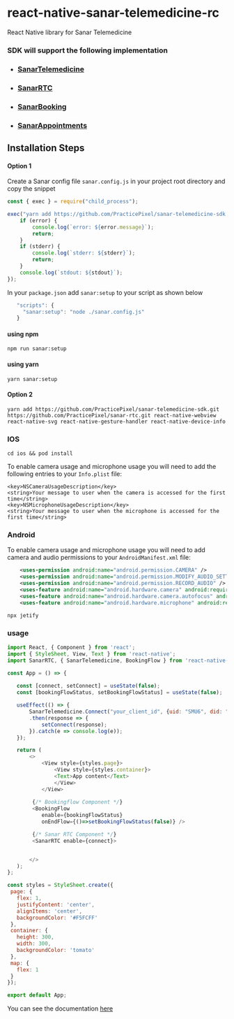 # react-native-sanar-telemedicine-rc

React Native library for Sanar Telemedicine

### SDK will support the following implementation

- ### [SanarTelemedicine](https://github.com/PracticePixel/sanar-telemedicine-sdk/tree/master/doc#sanartelemedicine-)
- ### [SanarRTC](https://github.com/PracticePixel/sanar-telemedicine-sdk/tree/master/doc#sanarrtc)
- ### [SanarBooking](https://github.com/PracticePixel/sanar-telemedicine-sdk/tree/master/doc#sanarbooking)
- ### [SanarAppointments](https://github.com/PracticePixel/sanar-telemedicine-sdk/tree/master/doc#sanarappointments)

## Installation Steps

#### Option 1

Create a Sanar config file `sanar.config.js` in your project root directory and copy the snippet

```javascript
const { exec } = require("child_process");

exec("yarn add https://github.com/PracticePixel/sanar-telemedicine-sdk.git https://github.com/PracticePixel/sanar-rtc.git react-native-webview react-native-svg react-native-gesture-handler react-native-device-info", (error, stdout, stderr) => {
    if (error) {
        console.log(`error: ${error.message}`);
        return;
    }
    if (stderr) {
        console.log(`stderr: ${stderr}`);
        return;
    }
    console.log(`stdout: ${stdout}`);
});
```

In your `package.json` add `sanar:setup` to your script as shown below

```js
   "scripts": {
     "sanar:setup": "node ./sanar.config.js"
   }
```


#### using npm
```shell
npm run sanar:setup
```

#### using yarn
```shell
yarn sanar:setup
```

#### Option 2

```
yarn add https://github.com/PracticePixel/sanar-telemedicine-sdk.git https://github.com/PracticePixel/sanar-rtc.git react-native-webview react-native-svg react-native-gesture-handler react-native-device-info
```

### IOS

```shell
cd ios && pod install
```

To enable camera usage and microphone usage you will need to add the following entries to your `Info.plist` file:

```
<key>NSCameraUsageDescription</key>
<string>Your message to user when the camera is accessed for the first time</string>
<key>NSMicrophoneUsageDescription</key>
<string>Your message to user when the microphone is accessed for the first time</string>
```

### Android

To enable camera usage and microphone usage you will need to add camera and audio permissions to your `AndroidManifest.xml` file:

```xml
    <uses-permission android:name="android.permission.CAMERA" />
    <uses-permission android:name="android.permission.MODIFY_AUDIO_SETTINGS" />
    <uses-permission android:name="android.permission.RECORD_AUDIO" />
    <uses-feature android:name="android.hardware.camera" android:required="false" />
    <uses-feature android:name="android.hardware.camera.autofocus" android:required="false" />
    <uses-feature android:name="android.hardware.microphone" android:required="false" />
```

```shell
npx jetify
```

### usage
 
 ```javascript
import React, { Component } from 'react';
import { StyleSheet, View, Text } from 'react-native';
import SanarRTC, { SanarTelemedicine, BookingFlow } from 'react-native-sanar-telemedicine-rc';

const App = () => {
    
    const [connect, setConnect] = useState(false);
    const [bookingFlowStatus, setBookingFlowStatus] = useState(false);

    useEffect(() => {
        SanarTelemedicine.Connect("your_client_id", {uid: "SMU6", did: "abcdefg"})
        .then(response => {
            setConnect(response);
        }).catch(e => console.log(e));
    });

    return (
        <>
            <View style={styles.page}>
                <View style={styles.container}>
                <Text>App content</Text>
                </View>
            </View>
         
         {/* Bookingflow Component */}
         <BookingFlow
            enable={bookingFlowStatus}
            onEndFlow={()=>setBookingFlowStatus(false)} />

         {/* Sanar RTC Component */}
         <SanarRTC enable={connect}>


        </>
    );
};

const styles = StyleSheet.create({
  page: {
    flex: 1,
    justifyContent: 'center',
    alignItems: 'center',
    backgroundColor: '#F5FCFF'
  },
  container: {
    height: 300,
    width: 300,
    backgroundColor: 'tomato'
  },
  map: {
    flex: 1
  }
});

export default App;

 ```


You can see the documentation [here](https://github.com/PracticePixel/sanar-telemedicine-sdk/tree/master/doc)


